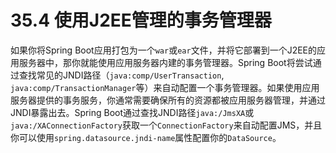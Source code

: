 # 35.4 使用J2EE管理的事务管理器

如果你将Spring Boot应用打包为一个`war`或`ear`文件，并将它部署到一个J2EE的应用服务器中，那你就能使用应用服务器内建的事务管理器。Spring Boot将尝试通过查找常见的JNDI路径（`java:comp/UserTransaction`, `java:comp/TransactionManager`等）来自动配置一个事务管理器。如果使用应用服务器提供的事务服务，你通常需要确保所有的资源都被应用服务器管理，并通过JNDI暴露出去。Spring Boot通过查找JNDI路径`java:/JmsXA`或`java:/XAConnectionFactory`获取一个`ConnectionFactory`来自动配置JMS，并且你可以使用`spring.datasource.jndi-name`属性配置你的`DataSource`。


